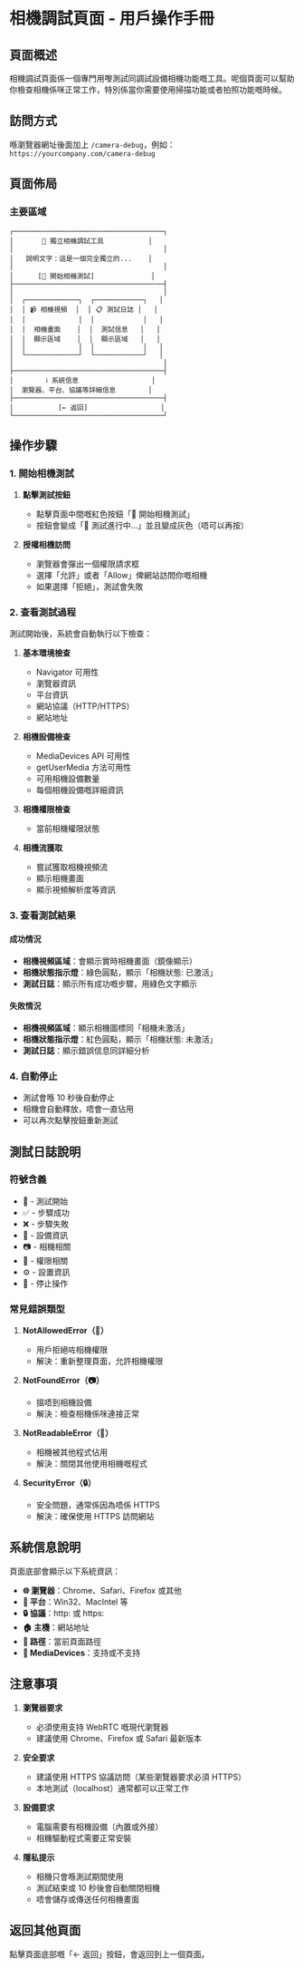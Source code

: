 # 相機調試頁面 - 用戶操作手冊

## 頁面概述

相機調試頁面係一個專門用嚟測試同調試設備相機功能嘅工具。呢個頁面可以幫助你檢查相機係咪正常工作，特別係當你需要使用掃描功能或者拍照功能嘅時候。

## 訪問方式

喺瀏覽器網址後面加上 `/camera-debug`，例如：`https://yourcompany.com/camera-debug`

## 頁面佈局

### 主要區域

```
┌─────────────────────────────────────┐
│       🔧 獨立相機調試工具           │
│                                     │
│   說明文字：這是一個完全獨立的...    │
│                                     │
│      [🚀 開始相機測試]              │
├─────────────────────────────────────┤
│                                     │
│  ┌─────────────┐  ┌────────────┐   │
│  │ 📹 相機視頻  │  │ 📋 測試日誌 │   │
│  │             │  │            │   │
│  │  相機畫面    │  │  測試信息   │   │
│  │  顯示區域    │  │  顯示區域   │   │
│  │             │  │            │   │
│  └─────────────┘  └────────────┘   │
│                                     │
├─────────────────────────────────────┤
│        ℹ️ 系統信息                  │
│  瀏覽器、平台、協議等詳細信息        │
├─────────────────────────────────────┤
│           [← 返回]                  │
└─────────────────────────────────────┘
```

## 操作步驟

### 1. 開始相機測試

1. **點擊測試按鈕**
   - 點擊頁面中間嘅紅色按鈕「🚀 開始相機測試」
   - 按鈕會變成「🔴 測試進行中...」並且變成灰色（唔可以再按）

2. **授權相機訪問**
   - 瀏覽器會彈出一個權限請求框
   - 選擇「允許」或者「Allow」俾網站訪問你嘅相機
   - 如果選擇「拒絕」，測試會失敗

### 2. 查看測試過程

測試開始後，系統會自動執行以下檢查：

1. **基本環境檢查**
   - Navigator 可用性
   - 瀏覽器資訊
   - 平台資訊
   - 網站協議（HTTP/HTTPS）
   - 網站地址

2. **相機設備檢查**
   - MediaDevices API 可用性
   - getUserMedia 方法可用性
   - 可用相機設備數量
   - 每個相機設備嘅詳細資訊

3. **相機權限檢查**
   - 當前相機權限狀態

4. **相機流獲取**
   - 嘗試獲取相機視頻流
   - 顯示相機畫面
   - 顯示視頻解析度等資訊

### 3. 查看測試結果

#### 成功情況
- **相機視頻區域**：會顯示實時相機畫面（鏡像顯示）
- **相機狀態指示燈**：綠色圓點，顯示「相機狀態: 已激活」
- **測試日誌**：顯示所有成功嘅步驟，用綠色文字顯示

#### 失敗情況
- **相機視頻區域**：顯示相機圖標同「相機未激活」
- **相機狀態指示燈**：紅色圓點，顯示「相機狀態: 未激活」
- **測試日誌**：顯示錯誤信息同詳細分析

### 4. 自動停止

- 測試會喺 10 秒後自動停止
- 相機會自動釋放，唔會一直佔用
- 可以再次點擊按鈕重新測試

## 測試日誌說明

### 符號含義
- 🚀 - 測試開始
- ✅ - 步驟成功
- ❌ - 步驟失敗
- 📱 - 設備資訊
- 📷 - 相機相關
- 🔐 - 權限相關
- ⚙️ - 設置資訊
- 🛑 - 停止操作

### 常見錯誤類型

1. **NotAllowedError（🚫）**
   - 用戶拒絕咗相機權限
   - 解決：重新整理頁面，允許相機權限

2. **NotFoundError（📷）**
   - 搵唔到相機設備
   - 解決：檢查相機係咪連接正常

3. **NotReadableError（📵）**
   - 相機被其他程式佔用
   - 解決：關閉其他使用相機嘅程式

4. **SecurityError（🔒）**
   - 安全問題，通常係因為唔係 HTTPS
   - 解決：確保使用 HTTPS 訪問網站

## 系統信息說明

頁面底部會顯示以下系統資訊：

- **🌐 瀏覽器**：Chrome、Safari、Firefox 或其他
- **📱 平台**：Win32、MacIntel 等
- **🔒 協議**：http: 或 https:
- **🏠 主機**：網站地址
- **📍 路徑**：當前頁面路徑
- **🔧 MediaDevices**：支持或不支持

## 注意事項

1. **瀏覽器要求**
   - 必須使用支持 WebRTC 嘅現代瀏覽器
   - 建議使用 Chrome、Firefox 或 Safari 最新版本

2. **安全要求**
   - 建議使用 HTTPS 協議訪問（某些瀏覽器要求必須 HTTPS）
   - 本地測試（localhost）通常都可以正常工作

3. **設備要求**
   - 電腦需要有相機設備（內置或外接）
   - 相機驅動程式需要正常安裝

4. **隱私提示**
   - 相機只會喺測試期間使用
   - 測試結束或 10 秒後會自動關閉相機
   - 唔會儲存或傳送任何相機畫面

## 返回其他頁面

點擊頁面底部嘅「← 返回」按鈕，會返回到上一個頁面。